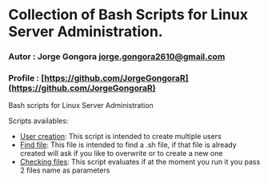 # Collection of Bash Scripts for Linux Server Administration.

### Autor : Jorge Gongora [jorge.gongora2610@gmail.com](jorge.gongora2610@gmail.com)
### Profile : [https://github.com/JorgeGongoraR](https://github.com/JorgeGongoraR)

Bash scripts for Linux Server Administration

Scripts availables:
- [User creation](./user-creation.sh): This script is intended to create multiple users
- [Find file](./findfile.sh): This file is intended to find a .sh file, if that file is already created will ask if you like to overwrite or to create a new one
- [Checking files](./checkingfiles): This script evaluates if at the moment you run it you pass 2 files name as parameters